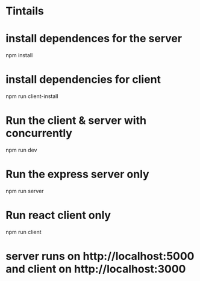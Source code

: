 # Tintails
# install dependences for the server
npm install

# install dependencies for client
npm run client-install

# Run the client & server with concurrently 
npm run dev

# Run the express server only
npm run server

# Run react client only
npm run client

# server runs on http://localhost:5000 and client on http://localhost:3000
